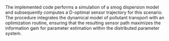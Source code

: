 
The implemented code performs a simulation of a smog dispersion model and subsequently computes a D-optimal sensor trajectory for this scenario. The procedure integrates the dynamical model of pollutant transport with an optimization routine, ensuring that the resulting sensor path maximizes the information gain for parameter estimation within the distributed parameter system.
